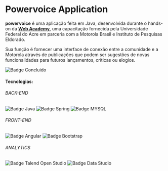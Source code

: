 # Powervoice Application
**powervoice** é uma aplicação feita em Java, desenvolvida durante o hands-on da [**Web Academy**](http://200.129.173.65/), uma capacitação fornecida pela Universidade Federal do Acre em parceria com a Motorola Brasil e Instituto de Pesquisas Eldorado.

Sua função é fornecer uma interface de conexão entre a comunidade e a Motorola através de publicações que podem ser sugestões de novas funcionalidades para futuros lançamentos, críticas ou elogios.

![Badge Concluido](http://img.shields.io/static/v1?label=STATUS&message=CONCLUIDO&color=GREEN&style=for-the-badge)

#### Tecnologias:

###### BACK-END

![Badge Java](https://img.shields.io/badge/Java-ED8B00?style=for-the-badge&logo=java&logoColor=white)
![Badge Spring](https://img.shields.io/badge/Spring-6DB33F?style=for-the-badge&logo=spring&logoColor=white)
![Badge MYSQL](https://img.shields.io/badge/MySQL-00000F?style=for-the-badge&logo=mysql&logoColor=white)

###### FRONT-END

![Badge Angular](https://img.shields.io/badge/Angular-DD0031?style=for-the-badge&logo=angular&logoColor=white)
![Badge Bootstrap](https://img.shields.io/badge/Bootstrap-563D7C?style=for-the-badge&logo=bootstrap&logoColor=white)

###### ANALYTICS

![Badge Talend Open Studio](https://img.shields.io/badge/Talend%20Open%20Studio-F2676A?style=for-the-badge&logo=talend&logoColor=white)
![Badge Data Studio](https://img.shields.io/badge/Google%20Data%20Studio-E8E8E8?style=for-the-badge&logo=google)
